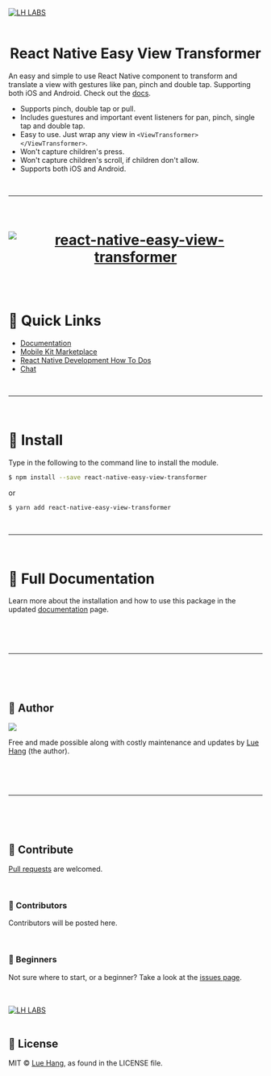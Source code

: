 <a href="https://luehangs.site"><img src="https://luehangs.site/images/lh-blog-strip.jpg" alt="LH LABS"/></a>
<br/>
<br/>

<h1 align="center">
    React Native Easy View Transformer
</h1>

An easy and simple to use React Native component to transform and translate a view with gestures like pan, pinch and double tap.  Supporting both iOS and Android.  Check out the [docs](https://www.luehangs.site/lue_hang/projects/react-native-easy-view-transformer).

- Supports pinch, double tap or pull.
- Includes guestures and important event listeners for pan, pinch, single tap and double tap.
- Easy to use.  Just wrap any view in `<ViewTransformer></ViewTransformer>`.
- Won't capture children's press.
- Won't capture children's scroll, if children don't allow.
- Supports both iOS and Android.

<br/>

---
<br/>

<h1 align="center">
    <a href="https://www.luehangs.site/lue_hang/projects/react-native-easy-view-transformer">
        <img src="https://www.luehangs.site/videos/react-native-easy-view-transformer-demo.gif" alt="react-native-easy-view-transformer"/>
    </a>
</h1>

<br/>
<br/>

# :link: Quick Links
- [Documentation](https://www.luehangs.site/lue_hang/projects/react-native-easy-view-transformer)
- [Mobile Kit Marketplace](https://luehangs.site/marketplace/mobile-development)
- [React Native Development How To Dos](https://luehangs.site/blogs/react-native-development)
- [Chat](https://luehangs.site)

<br/>

---
<br/>

# :gem: Install

Type in the following to the command line to install the module.

```bash
$ npm install --save react-native-easy-view-transformer
```

or

```bash
$ yarn add react-native-easy-view-transformer
```

<br/>

---
<br/>

# :book: Full Documentation

Learn more about the installation and how to use this package in the updated [documentation](https://www.luehangs.site/lue_hang/projects/react-native-easy-view-transformer) page.

<br/>
<br/>
<br/>

---
<br/>
<br/>
<br/>

## :santa: Author

<a href="https://www.facebook.com/lue.hang">
<img src="https://www.luehangs.site/images/lue-hang2018-circle-150px.png"/>
</a>

Free and made possible along with costly maintenance and updates by [Lue Hang](https://www.facebook.com/lue.hang) (the author).

<br/>
<br/>
<br/>

---
<br/>
<br/>
<br/>

## :clap: Contribute

[Pull requests](https://github.com/Luehang/react-native-easy-view-transformer/pulls) are welcomed.

<br/>

### :tophat: Contributors

Contributors will be posted here.

<br/>

### :baby: Beginners

Not sure where to start, or a beginner? Take a look at the [issues page](https://github.com/Luehang/react-native-easy-view-transformer/issues).

<br/>
<br/>
<a href="https://luehangs.site/marketplace/product/RN%20Posting%20Demo%20App%20Kit"><img src="https://luehangs.site/images/lh-mobile-strip.jpg" alt="LH LABS"/></a>
<br/>
<br/>

## :page_facing_up: License

MIT © [Lue Hang](https://luehangs.site), as found in the LICENSE file.
